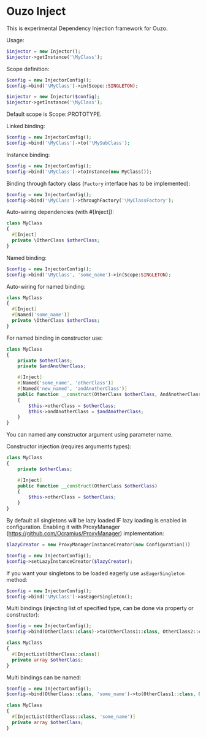 Ouzo Inject
==============

This is experimental Dependency Injection framework for Ouzo.

Usage:

```php
$injector = new Injector();
$injector->getInstance('\MyClass');
```

Scope definition:

```php
$config = new InjectorConfig();
$config->bind('\MyClass')->in(Scope::SINGLETON);

$injector = new Injector($config);
$injector->getInstance('\MyClass');
```

Default scope is Scope::PROTOTYPE.

Linked binding:

```php
$config = new InjectorConfig();
$config->bind('\MyClass')->to('\MySubClass');
```

Instance binding:

```php
$config = new InjectorConfig();
$config->bind('\MyClass')->toInstance(new MyClass());
```

Binding through factory class (`Factory` interface has to be implemented):

```php
$config = new InjectorConfig();
$config->bind('\MyClass')->throughFactory('\MyClassFactory');
```

Auto-wiring dependencies (with #[Inject]):

```php
class MyClass
{
  #[Inject]
  private \OtherClass $otherClass;
}
```

Named binding:

```php
$config = new InjectorConfig();
$config->bind('\MyClass', 'some_name')->in(Scope:SINGLETON);
```

Auto-wiring for named binding:

```php
class MyClass
{
  #[Inject]
  #[Named('some_name')]
  private \OtherClass $otherClass;
}
```

For named binding in constructor use:

```php
class MyClass
{
    private $otherClass;
    private $andAnotherClass;

    #[Inject]
    #[Named('some_name', 'otherClass')]
    #[Named('new_named', 'andAnotherClass')]
    public function __construct(OtherClass $otherClass, AndAnotherClass $andAnotherClass)
    {
        $this->otherClass = $otherClass;
        $this->andAnotherClass = $andAnotherClass;
    }
}
```

You can named any constructor argument using parameter name.

Constructor injection (requires arguments types):

```php
class MyClass
{
    private $otherClass;

    #[Inject]
    public function __construct(OtherClass $otherClass)
    {
        $this->otherClass = $otherClass;
    }
}
```

By default all singletons will be lazy loaded IF lazy loading is enabled in configuration.
Enabling it with ProxyManager (https://github.com/Ocramius/ProxyManager) implementation:

```php
$lazyCreator = new ProxyManagerInstanceCreator(new Configuration())

$config = new InjectorConfig();
$config->setLazyInstanceCreator($lazyCreator);
```

If you want your singletons to be loaded eagerly use `asEagerSingleton` method:

```php
$config = new InjectorConfig();
$config->bind('\MyClass')->asEagerSingleton();
```

Multi bindings (injecting list of specified type, can be done via property or constructor):

```php
$config = new InjectorConfig();
$config->bind(OtherClass::class)->to(OtherClass1::class, OtherClass2::class);
```

```php
class MyClass
{
  #[InjectList(OtherClass::class)]
  private array $otherClass;
}
```

Multi bindings can be named:

```php
$config = new InjectorConfig();
$config->bind(OtherClass::class, 'some_name')->to(OtherClass1::class, OtherClass2::class);
```

```php
class MyClass
{
  #[InjectList(OtherClass::class, 'some_name')]
  private array $otherClass;
}
```
